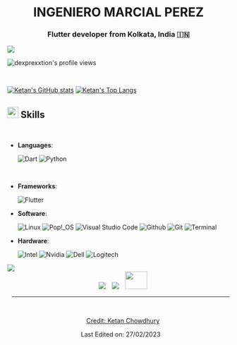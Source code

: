 <h1 align="center">INGENIERO MARCIAL PEREZ</h1>
<h3 align="center">Flutter developer from Kolkata, India &#127470;&#127475</h3>
<img src="https://user-images.githubusercontent.com/73097560/115834477-dbab4500-a447-11eb-908a-139a6edaec5c.gif">

<p align="left"> <img src="https://komarev.com/ghpvc/?username=dexprexxtion&label=Profile%20views&color=8caaee&style=for-the-badge" alt="dexprexxtion's profile views" /> </p>

<br>

[![Ketan's GitHub stats](https://github-readme-stats.vercel.app/api?username=dexprexxtion&includeallcommits=true&show_icons=true&theme=tokyonight)](https://github.com/anuraghazra/github-readme-stats)
[![Ketan's Top Langs](https://github-readme-stats.vercel.app/api/top-langs/?username=dexprexxtion&layout=compact&theme=tokyonight&langs_count=8)](https://github.com/anuraghazra/github-readme-stats)


## <img src="https://media2.giphy.com/media/QssGEmpkyEOhBCb7e1/giphy.gif?cid=ecf05e47a0n3gi1bfqntqmob8g9aid1oyj2wr3ds3mg700bl&rid=giphy.gif" width ="25"><b> Skills</b>
<br>

<p align="center">

- **Languages**:
  
  ![Dart](https://img.shields.io/badge/Dart-beginnner-blue?style=for-the-badge&logo=dart&logoColor=white)
  ![Python](https://img.shields.io/badge/Python-beginnner-%2314354C?style=for-the-badge&logo=python&logoColor=white)
  
  <br>
  
- **Frameworks**:
  
  ![Flutter](https://img.shields.io/badge/Flutter-beginnner-%232370ED?style=for-the-badge&logo=flutter&logoColor=white)
  
- **Software**:
  
  ![Linux](https://img.shields.io/badge/Linux-FCC624?style=for-the-badge&logo=linux&logoColor=black)
  ![Pop!_OS](https://img.shields.io/badge/-Pop!__OS-cyan?style=for-the-badge&logo=popos&logoColor=black)
  ![Visual Studio Code](https://img.shields.io/badge/Visual%20Studio%20Code-blue?style=for-the-badge&logo=visualstudiocode&logoColor=white)
  ![Github](https://img.shields.io/badge/Github-black?style=for-the-badge&logo=github&logoColor=white)
  ![Git](https://img.shields.io/badge/Git-orange?style=for-the-badge&logo=github&logoColor=white)
  ![Terminal](https://img.shields.io/badge/Terminal-%23054020?style=for-the-badge&logo=gnu-bash&logoColor=white)
  
- **Hardware**:
  
  ![Intel](https://img.shields.io/badge/Intel-blue?style=for-the-badge&logo=intel&logoColor=white)
  ![Nvidia](https://img.shields.io/badge/Nvidia-deepgreen?style=for-the-badge&logo=nvidia&logoColor=white)
  ![Dell](https://img.shields.io/badge/dell-black?style=for-the-badge&logo=dell&logoColor=white)
  ![Logitech](https://img.shields.io/badge/logitech-white?style=for-the-badge&logo=logitech&logoColor=black)
  

 <img src="https://user-images.githubusercontent.com/73097560/115834477-dbab4500-a447-11eb-908a-139a6edaec5c.gif">
  
   <div align="center"  class="icons-social" style="margin-left: 10px;">
     <a style="margin-left: 10px;" target="_blank" href="https://github.com/dexprexxtion">
		<img src="https://img.icons8.com/doodle/40/000000/github--v1.png"></a>
     <a style="margin-left: 10px;" target="_blank" href="https://twitter.com/dexprexxtion">
			<img src="https://img.icons8.com/doodle/1x/twitter-squared--v2.png" ></a>
     <a style="margin-left: 10px;" target="_blank" href="mailto://ketanchowdhury@protonmail.com">
       <img src="https://seeklogo.com/images/G/gmail-new-2020-logo-32DBE11BB4-seeklogo.com.png" height="40" width="50">

------

<br>

Credit: [Ketan Chowdhury](https://github.com/dexprexxtion)

Last Edited on: 27/02/2023
